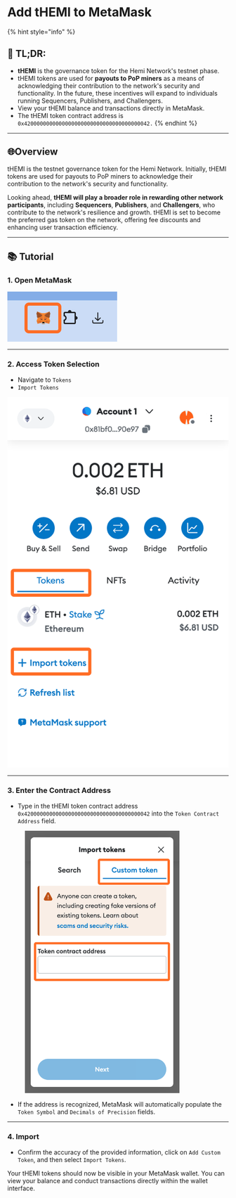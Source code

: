# Add tHEMI to MetaMask

{% hint style="info" %}
## 📜 **TL;DR:**

* **tHEMI** is the governance token for the Hemi Network's testnet phase.
* tHEMI tokens are used for **payouts to PoP miners** as a means of acknowledging their contribution to the network's security and functionality. In the future, these incentives will expand to individuals running Sequencers, Publishers, and Challengers.
* View your tHEMI balance and transactions directly in MetaMask.
* The tHEMI token contract address is `0x4200000000000000000000000000000000000042.`
{% endhint %}

***

## 🌐Overview

tHEMI is the testnet governance token for the Hemi Network. Initially, tHEMI tokens are used for payouts to PoP miners to acknowledge their contribution to the network's security and functionality.

Looking ahead, **tHEMI will play a broader role in rewarding other network participants**, including **Sequencers**, **Publishers**, and **Challengers**, who contribute to the network's resilience and growth. tHEMI is set to become the preferred gas token on the network, offering fee discounts and enhancing user transaction efficiency.

***

## 📚 Tutorial

### 1. Open MetaMask

![](<../../.gitbook/assets/1 (1).png>)

***

### 2. Access Token Selection

* Navigate to `Tokens`
* `Import Tokens`

![](<../../.gitbook/assets/2 (1).png>)

***

### 3. **Enter the Contract Address**

* Type in the tHEMI token contract address `0x4200000000000000000000000000000000000042` into the `Token Contract Address` field.

<figure><img src="../../.gitbook/assets/3 (1).png" alt="" width="352"><figcaption></figcaption></figure>

* If the address is recognized, MetaMask will automatically populate the `Token Symbol` and `Decimals of Precision` fields.

***

### 4. Import

* Confirm the accuracy of the provided information, click on `Add Custom Token`, and then select `Import Tokens`.

Your tHEMI tokens should now be visible in your MetaMask wallet. You can view your balance and conduct transactions directly within the wallet interface.
